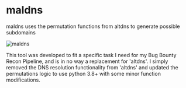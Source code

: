 # maldns
maldns uses the permutation functions from altdns to generate possible subdomains

![maldns](https://i.imgur.com/O2DPM9e.png)

This tool was developed to fit a specific task I need for my Bug Bounty Recon Pipeline, and is in no way a replacement for 'altdns'.  I simply removed the DNS resolution functionality from 'altdns' and updated the permutations logic to use python 3.8+ with some minor function modifications.
